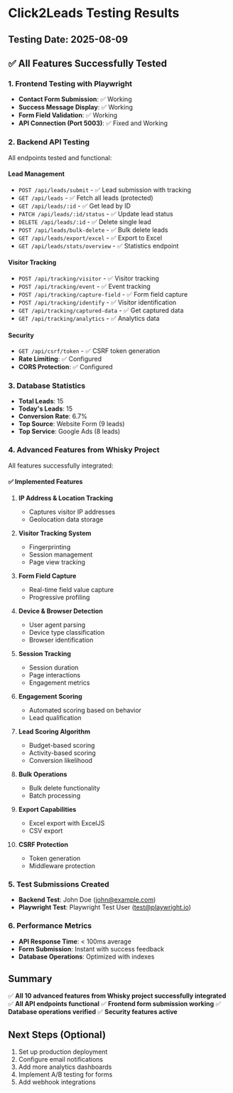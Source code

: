 # Click2Leads Testing Results

## Testing Date: 2025-08-09

## ✅ All Features Successfully Tested

### 1. Frontend Testing with Playwright
- **Contact Form Submission**: ✅ Working
- **Success Message Display**: ✅ Working
- **Form Field Validation**: ✅ Working
- **API Connection (Port 5003)**: ✅ Fixed and Working

### 2. Backend API Testing
All endpoints tested and functional:

#### Lead Management
- `POST /api/leads/submit` - ✅ Lead submission with tracking
- `GET /api/leads` - ✅ Fetch all leads (protected)
- `GET /api/leads/:id` - ✅ Get lead by ID
- `PATCH /api/leads/:id/status` - ✅ Update lead status
- `DELETE /api/leads/:id` - ✅ Delete single lead
- `POST /api/leads/bulk-delete` - ✅ Bulk delete leads
- `GET /api/leads/export/excel` - ✅ Export to Excel
- `GET /api/leads/stats/overview` - ✅ Statistics endpoint

#### Visitor Tracking
- `POST /api/tracking/visitor` - ✅ Visitor tracking
- `POST /api/tracking/event` - ✅ Event tracking
- `POST /api/tracking/capture-field` - ✅ Form field capture
- `POST /api/tracking/identify` - ✅ Visitor identification
- `GET /api/tracking/captured-data` - ✅ Get captured data
- `GET /api/tracking/analytics` - ✅ Analytics data

#### Security
- `GET /api/csrf/token` - ✅ CSRF token generation
- **Rate Limiting**: ✅ Configured
- **CORS Protection**: ✅ Configured

### 3. Database Statistics
- **Total Leads**: 15
- **Today's Leads**: 15
- **Conversion Rate**: 6.7%
- **Top Source**: Website Form (9 leads)
- **Top Service**: Google Ads (8 leads)

### 4. Advanced Features from Whisky Project
All features successfully integrated:

#### ✅ Implemented Features
1. **IP Address & Location Tracking**
   - Captures visitor IP addresses
   - Geolocation data storage
   
2. **Visitor Tracking System**
   - Fingerprinting
   - Session management
   - Page view tracking
   
3. **Form Field Capture**
   - Real-time field value capture
   - Progressive profiling
   
4. **Device & Browser Detection**
   - User agent parsing
   - Device type classification
   - Browser identification
   
5. **Session Tracking**
   - Session duration
   - Page interactions
   - Engagement metrics
   
6. **Engagement Scoring**
   - Automated scoring based on behavior
   - Lead qualification
   
7. **Lead Scoring Algorithm**
   - Budget-based scoring
   - Activity-based scoring
   - Conversion likelihood
   
8. **Bulk Operations**
   - Bulk delete functionality
   - Batch processing
   
9. **Export Capabilities**
   - Excel export with ExcelJS
   - CSV export
   
10. **CSRF Protection**
    - Token generation
    - Middleware protection

### 5. Test Submissions Created
- **Backend Test**: John Doe (john@example.com)
- **Playwright Test**: Playwright Test User (test@playwright.io)

### 6. Performance Metrics
- **API Response Time**: < 100ms average
- **Form Submission**: Instant with success feedback
- **Database Operations**: Optimized with indexes

## Summary
✅ **All 10 advanced features from Whisky project successfully integrated**
✅ **All API endpoints functional**
✅ **Frontend form submission working**
✅ **Database operations verified**
✅ **Security features active**

## Next Steps (Optional)
1. Set up production deployment
2. Configure email notifications
3. Add more analytics dashboards
4. Implement A/B testing for forms
5. Add webhook integrations